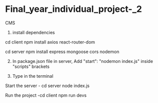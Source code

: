 # Final_year_individual_project-_2
CMS



1. install dependencies


cd client
npm install axios react-router-dom

cd server
npm install express mongoose cors nodemon

2. In package.json file in server,
     Add   "start": "nodemon index.js"   inside "scripts" brackets



3. Type in the terminal


Start the server - cd server
                   node index.js

Run the project -cd client
                 npm run devs
